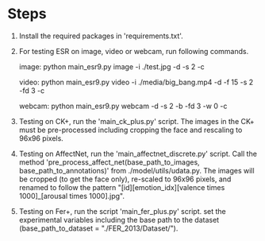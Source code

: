 # Steps

1. Install the required packages in 'requirements.txt'.
2. For testing ESR on image, video or webcam, run following commands.

    image: python main_esr9.py image -i ./test.jpg -d -s 2 -c

    video: python main_esr9.py video -i ./media/big_bang.mp4 -d -f 15 -s 2 -fd 3 -c

    webcam: python main_esr9.py webcam -d -s 2 -b -fd 3 -w 0 -c
4. Testing on CK+, run the 'main_ck_plus.py' script. The images in the CK+ must be pre-processed including cropping the face and rescaling to 96x96 pixels.
5. Testing on AffectNet,  run the 'main_affectnet_discrete.py' script. Call the method 'pre_process_affect_net(base_path_to_images, base_path_to_annotations)' from ./model/utils/udata.py. The images will be cropped (to get the face only), re-scaled to 96x96 pixels, and renamed to follow the pattern "[id][emotion_idx][valence times 1000]_[arousal times 1000].jpg".
6. Testing on Fer+, run the script 'main_fer_plus.py' script. set the experimental variables including the base path to the dataset (base_path_to_dataset = "./FER_2013/Dataset/").

